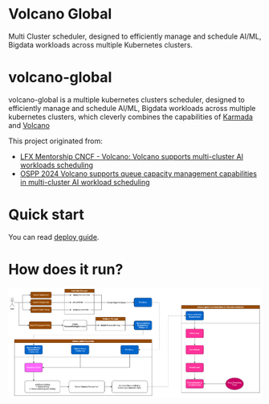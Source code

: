 # Volcano Global

Multi Cluster scheduler, designed to efficiently manage and schedule AI/ML, Bigdata workloads across multiple Kubernetes clusters.

# volcano-global

volcano-global is a multiple kubernetes clusters scheduler, designed to efficiently manage and schedule AI/ML,
Bigdata workloads across multiple kubernetes clusters,
which cleverly combines the capabilities of [Karmada](https://karmada.io/) and [Volcano](https://volcano.sh/en/)

This project originated from:
- [LFX Mentorship CNCF - Volcano: Volcano supports multi-cluster AI workloads scheduling](https://mentorship.lfx.linuxfoundation.org/project/132a4971-6969-4ca6-a695-783ece3ac768)
- [OSPP 2024 Volcano supports queue capacity management capabilities in multi-cluster AI workload scheduling](https://summer-ospp.ac.cn/org/prodetail/243ba0505?list=org&navpage=org)

# Quick start

You can read [deploy guide](docs/deploy/README.md).

# How does it run?

![volcano global design](docs/imgs/volcano_global_design.png)
